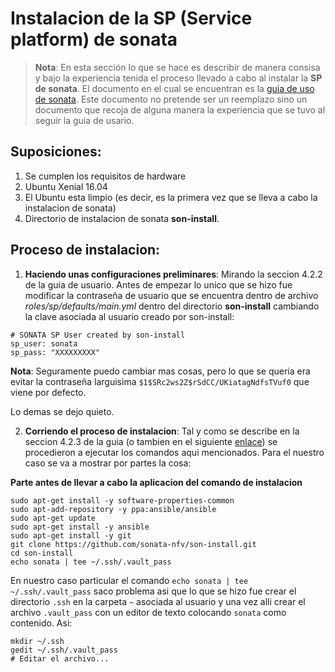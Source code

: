 # Instalacion de la SP (Service platform) de sonata

> **Nota**:
> En esta sección lo que se hace es describir de manera consisa y bajo la experiencia tenida el proceso llevado a cabo al instalar la **SP de sonata**. El documento en el cual se encuentran es la [guia de uso de sonata](http://sonata-nfv.eu/sites/default/files/sonata/public/content-files/pages/SONATA_3.0_TUTORIAL_v0.3.pdf). Este documento no pretende ser un reemplazo sino un documento que recoja de alguna manera la experiencia que se tuvo al seguir la guia de usario.


## Suposiciones:
1. Se cumplen los requisitos de hardware
2. Ubuntu Xenial 16.04
3. El Ubuntu esta limpio (es decir, es la primera vez que se lleva a cabo la instalacion de sonata)
4. Directorio de instalacion de sonata **son-install**. 

## Proceso de instalacion:
1. **Haciendo unas configuraciones preliminares**:
Mirando la seccion 4.2.2 de la guia de usuario. Antes de empezar lo unico que se hizo fue modificar la contraseña de usuario que se encuentra dentro de archivo *roles/sp/defaults/main.yml* dentro del directorio **son-install** cambiando la clave asociada al usuario creado por son-install:

```
# SONATA SP User created by son-install
sp_user: sonata
sp_pass: "XXXXXXXXX"
```

**Nota**: Seguramente puedo cambiar mas cosas, pero lo que se queria era evitar la contraseña larguisima ```$1$SRc2ws2Z$rSdCC/UKiatagNdfsTVuf0``` que viene por defecto.

Lo demas se dejo quieto.

2. **Corriendo el proceso de instalacion**:
Tal y como se describe en la seccion 4.2.3 de la guia (o tambien en el siguiente [enlace](https://github.com/sonata-nfv/son-install/wiki/SONATA-SP-Installation-v3.0)) se procedieron a ejecutar los comandos aqui mencionados. Para el nuestro caso se va a mostrar por partes la cosa:

**Parte antes de llevar a cabo la aplicacion del comando de instalacion**

```
sudo apt-get install -y software-properties-common
sudo apt-add-repository -y ppa:ansible/ansible
sudo apt-get update
sudo apt-get install -y ansible
sudo apt-get install -y git
git clone https://github.com/sonata-nfv/son-install.git
cd son-install
echo sonata | tee ~/.ssh/.vault_pass
```
En nuestro caso particular el comando ```echo sonata | tee ~/.ssh/.vault_pass``` saco problema asi que lo que se hizo fue crear el directorio ```.ssh``` en la carpeta ```~``` asociada al usuario y una vez alli crear el archivo ```.vault_pass``` con un editor de texto colocando ```sonata``` como contenido. Asi:

```
mkdir ~/.ssh
gedit ~/.ssh/.vault_pass
# Editar el archivo...
```


